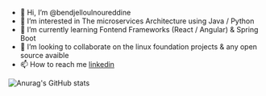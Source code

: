 - 👋 Hi, I’m @bendjelloulnoureddine
- 👀 I’m interested in The microservices Architecture using Java / Python
- 🌱 I’m currently learning Fontend Frameworks (React / Angular) & Spring Boot
- 💞️ I’m looking to collaborate on the linux foundation projects & any open source avaible
- 📫 How to reach me [linkedin](https://www.linkedin.com/in/noureddine-bendjelloul-28b0571bb/)

![Anurag's GitHub stats](https://github-readme-stats.vercel.app/api?bendjelloulnoureddine=anuraghazra&show_icons=true&theme=radical)
<!---
bendjelloulnoureddine/bendjelloulnoureddine is a ✨ special ✨ repository because its `README.md` (this file) appears on your GitHub profile.
You can click the Preview link to take a look at your changes.
--->
